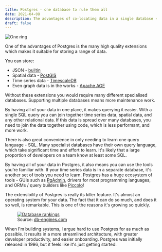 ```yaml
---
title: Postgres - one database to rule them all
date: 2021-04-08
description: The advantages of co-locating data in a single database - time series, spatial data, JSON and more.
draft: false
---
```


<img src="/images/blog/postgres_one_database/one_ring.jpg" alt="One ring" />

One of the advantages of Postgres is the many high quality extensions which makes it suitable for storing a range of data.

You can store:

 * JSON - [builtin](https://www.postgresql.org/docs/current/functions-json.html)
 * Spatial data - [PostGIS](https://postgis.net/)
 * Time series data - [TimescaleDB](https://www.timescale.com/)
 * Even graph data is in the works - [Apache AGE](https://age.apache.org/)

Without these extensions you would require many different specialised databases. Supporting multiple databases means more maintenance work.

By having all of your data in one place, it makes querying it easier. With a single SQL query you can join together time series data, spatial data, and any other relational data. If this data is spread over many databases, you need to join the data together using code, which is less performant, and more work.

There is also great convenience in only needing to learn one query language - SQL. Many specialist databases have their own query language, which take significant time and effort to learn. It's likely that a large proportion of developers on a team know at least some SQL.

By having all of your data in Postgres, it also means you can use the tools you're familiar with. If your time series data is in a separate database, it's another set of tools you need to learn. Postgres has a huge ecosystem of tools - GUIs such as [PgAdmin](https://www.pgadmin.org/), drivers for most programming languages, and ORMs / query builders like [Piccolo](https://piccolo-orm.com/)!

The extensibility of Postgres is really its killer feature. It's almost an operating system for your data. The fact that it can do so much, and does it so well, is remarkable. This is one of the reasons it's growing so quickly.

<figure>
<a href="#" class="lightbox">
<img src="/images/blog/postgres_one_database/database_rankings.png" alt="Database rankings" />
</a>
<figcaption>Source: <a href="https://db-engines.com/en/ranking">db-engines.com</a></figcaption>
</figure>

When I'm building systems, I argue hard to use Postgres for as much as possible. It results in a more streamlined architecture, with greater developer productivity, and easier onboarding. Postgres was initially released in 1996, but it feels like it's just getting started.
